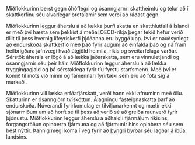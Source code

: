 Miðflokkurinn berst gegn óhóflegri og ósanngjarnri skattheimtu og telur að í skattkerfinu séu alvarlegar brotalamir sem verði að ráðast gegn.

Miðflokkurinn leggur áherslu á að lækka þurfi skatta en skatthlutfall á Íslandi er með því hæsta sem þekkist á meðal OECD-ríkja þegar tekið hefur verið tillit til þess hvernig lífeyriskerfi þjóðanna eru byggð upp. Því er nauðsynlegt að endurskoða skattkerfið með það fyrir augum að einfalda það og ná fram heilbrigðara jafnvægi hvað útgjöld heimila, ríkis og sveitarfélaga varðar. Sérstök áhersla er lögð á að lækka jaðarskatta, sem eru vinnuletjandi og ósanngjarnir séu þeir háir. Miðflokkurinn leggur áherslu á að lækka tryggingagjald og þá sérstaklega fyrir tíu fyrstu starfsmenn. Með því er komið til móts við minni og fámennari fyrirtæki sem eru að fóta sig á markaði.

Miðflokkurinn vill lækka erfðafjárskatt, verði hann ekki afnuminn með öllu. Skatturinn er ósanngjörn tvísköttun. Álagningu fasteignaskatta þarf að endurskoða. Núverandi fyrirkomulag er tilviljunarkennt og mætir ekki sjónarmiðum um að horft sé til þess að verið sé að greiða raunverð fyrir þjónustu. Miðflokkurinn leggur áherslu á aðhald í fjármálum ríkisins, forgangsröðun opinberra fjármuna og að fjármunir hins opinbera séu sem best nýttir. Þannig megi koma í veg fyrir að þyngri byrðar séu lagðar á íbúa landsins.
